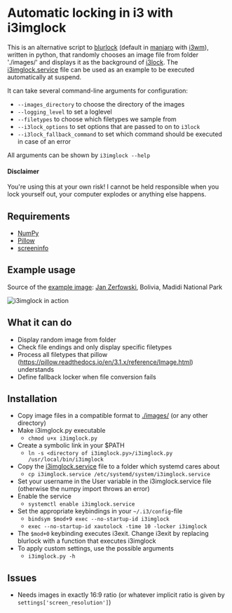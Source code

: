 # Automatic locking in i3 with i3imglock

This is an alternative script to [blurlock](https://github.com/manjaro/packages-community/blob/master/i3/i3exit/blurlock) (default in [manjaro](https://manjaro.org/) with [i3wm](https://i3wm.org/)), written in python, that randomly chooses an image file from folder './images/' and displays it as the background of [i3lock](https://i3wm.org/i3lock/).
The [i3imglock.service](i3imglock.service) file can be used as an example to be executed automatically at suspend.

It can take several command-line arguments for configuration:
- `--images_directory` to choose the directory of the images
- `--logging_level` to set a loglevel
- `--filetypes` to choose which filetypes we sample from
- `--i3lock_options` to set options that are passed to on to `i3lock`
- `--i3lock_fallback_command` to set which command should be executed in case of an error

All arguments can be shown by `i3imglock --help`

#### Disclaimer
You're using this at your own risk! I cannot be held responsible when you lock yourself out, your computer explodes or anything else happens. 

## Requirements
- [NumPy](https://numpy.org/)
- [Pillow](https://pypi.org/project/Pillow/)
- [screeninfo](https://pypi.org/project/screeninfo/)


## Example usage
Source of the [example image](./images/example.jpg): [Jan Zerfowski](www.janzerfowski.de), Bolivia, Madidi National Park

![i3imglock in action](images/example.jpg "Example usage")

## What it can do
- Display random image from folder
- Check file endings and only display specific filetypes
- Process all filetypes that pillow (https://pillow.readthedocs.io/en/3.1.x/reference/Image.html) understands
- Define fallback locker when file conversion fails

## Installation
- Copy image files in a compatible format to [./images/](./images/) (or any other directory)
- Make i3imglock.py executable
    - `chmod u+x i3imglock.py`
- Create a symbolic link in your $PATH
    - `ln -s <directory of i3imglock.py>/i3imglock.py /usr/local/bin/i3imglock`
- Copy the [i3imglock.service](./i3imglock.service) file to a folder which systemd cares about
    - `cp i3imglock.service /etc/systemd/system/i3imglock.service`
- Set your username in the User variable in the i3imglock.service file (otherwise the numpy import throws an error)
- Enable the service
    - `systemctl enable i3imglock.service`
- Set the appropriate keybindings in your `~/.i3/config`-file
    - `bindsym $mod+9 exec --no-startup-id i3imglock`
    - `exec --no-startup-id xautolock -time 10 -locker i3imglock`
- The `$mod+0` keybinding executes i3exit. Change i3exit by replacing blurlock with a function that executes i3imglock
- To apply custom settings, use the possible arguments 
    - `i3imglock.py -h` 

## Issues
- Needs images in exactly 16:9 ratio (or whatever implicit ratio is given by `settings['screen_resolution']`)
